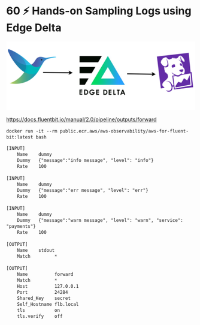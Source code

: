 # 60 ⚡ Hands-on Sampling Logs using Edge Delta

![](../imgs/0de22e603c7549c0b3d0e6c16e508939.png)


https://docs.fluentbit.io/manual/2.0/pipeline/outputs/forward

```
docker run -it --rm public.ecr.aws/aws-observability/aws-for-fluent-bit:latest bash
```

```
[INPUT]
    Name    dummy
    Dummy   {"message":"info message", "level": "info"}
    Rate    100
    
[INPUT]
    Name    dummy
    Dummy   {"message":"err message", "level": "err"}
    Rate    100
    
[INPUT]
    Name    dummy
    Dummy   {"message":"warn message", "level": "warn", "service": "payments"}
    Rate    100
    
[OUTPUT]
    Name    stdout
    Match         *

[OUTPUT]
    Name          forward
    Match         *
    Host          127.0.0.1
    Port          24284
    Shared_Key    secret
    Self_Hostname flb.local
    tls           on
    tls.verify    off
```